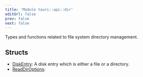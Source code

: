 ```yaml
---
title: 'Module tauri::api::dir'
editUrl: false
prev: false
next: false
---
```



Types and functions related to file system directory management.
## Structs


- [DiskEntry](/2/reference/rust/tauri/DiskEntry): A disk entry which is either a file or a directory.
- [ReadDirOptions](/2/reference/rust/tauri/ReadDirOptions): 